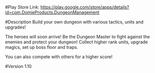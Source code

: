 #Play Store Link:
https://play.google.com/store/apps/details?id=com.DomieProducts.DungeonManagement

#Description
Build your own dungeon with various tactics, units and upgrades!

The heroes will soon arrive!
Be the Dungeon Master to fight against the enemies and protect your dungeon!
Collect higher rank units, upgrade magics, set up boss floor and traps.

You can also compete with others for a higher score!

#Version
1.10
